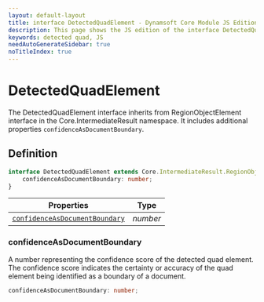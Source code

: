 ```yaml
---
layout: default-layout
title: interface DetectedQuadElement - Dynamsoft Core Module JS Edition API Reference
description: This page shows the JS edition of the interface DetectedQuadElement in Dynamsoft Core Module.
keywords: detected quad, JS
needAutoGenerateSidebar: true
noTitleIndex: true
---
```


# DetectedQuadElement

The DetectedQuadElement interface inherits from RegionObjectElement interface in the Core.IntermediateResult namespace. It includes additional properties `confidenceAsDocumentBoundary`.

## Definition

```ts
interface DetectedQuadElement extends Core.IntermediateResult.RegionObjectElement {
    confidenceAsDocumentBoundary: number;
}
```

| Properties              | Type |
|----------------------|-------------|
| [`confidenceAsDocumentBoundary`](#confidenceasdocumentboundary) | *number* |

### confidenceAsDocumentBoundary

A number representing the confidence score of the detected quad element. The confidence score indicates the certainty or accuracy of the quad element being identified as a boundary of a document.

```ts
confidenceAsDocumentBoundary: number;
```
